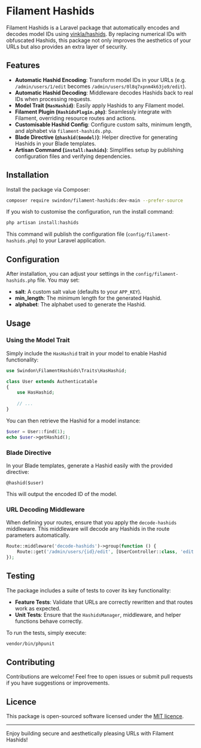 # Filament Hashids

Filament Hashids is a Laravel package that automatically encodes and decodes model IDs using [vinkla/hashids](https://github.com/vinkla/hashids). By replacing numerical IDs with obfuscated Hashids, this package not only improves the aesthetics of your URLs but also provides an extra layer of security.

## Features

- **Automatic Hashid Encoding**: Transform model IDs in your URLs (e.g. `/admin/users/1/edit` becomes `/admin/users/0l8q7xpnm4k63jo9/edit`).
- **Automatic Hashid Decoding**: Middleware decodes Hashids back to real IDs when processing requests.
- **Model Trait (`HasHashid`)**: Easily apply Hashids to any Filament model.
- **Filament Plugin (`HashidsPlugin.php`)**: Seamlessly integrate with Filament, overriding resource routes and actions.
- **Customisable Hashid Config**: Configure custom salts, minimum length, and alphabet via `filament-hashids.php`.
- **Blade Directive (`@hashid($model)`)**: Helper directive for generating Hashids in your Blade templates.
- **Artisan Command (`install:hashids`)**: Simplifies setup by publishing configuration files and verifying dependencies.

## Installation

Install the package via Composer:

```bash
composer require swindon/filament-hashids:dev-main --prefer-source
```

If you wish to customise the configuration, run the install command:

```bash
php artisan install:hashids
```

This command will publish the configuration file (`config/filament-hashids.php`) to your Laravel application.

## Configuration

After installation, you can adjust your settings in the `config/filament-hashids.php` file. You may set:

- **salt**: A custom salt value (defaults to your `APP_KEY`).
- **min_length**: The minimum length for the generated Hashid.
- **alphabet**: The alphabet used to generate the Hashid.

## Usage

### Using the Model Trait

Simply include the `HasHashid` trait in your model to enable Hashid functionality:

```php
use Swindon\FilamentHashids\Traits\HasHashid;

class User extends Authenticatable
{
    use HasHashid;
    
    // ...
}
```

You can then retrieve the Hashid for a model instance:

```php
$user = User::find(1);
echo $user->getHashid();
```

### Blade Directive

In your Blade templates, generate a Hashid easily with the provided directive:

```blade
@hashid($user)
```

This will output the encoded ID of the model.

### URL Decoding Middleware

When defining your routes, ensure that you apply the `decode-hashids` middleware. This middleware will decode any Hashids in the route parameters automatically.

```php
Route::middleware('decode-hashids')->group(function () {
    Route::get('/admin/users/{id}/edit', [UserController::class, 'edit']);
});
```

## Testing

The package includes a suite of tests to cover its key functionality:

- **Feature Tests**: Validate that URLs are correctly rewritten and that routes work as expected.
- **Unit Tests**: Ensure that the `HashidsManager`, middleware, and helper functions behave correctly.

To run the tests, simply execute:

```bash
vendor/bin/phpunit
```

## Contributing

Contributions are welcome! Feel free to open issues or submit pull requests if you have suggestions or improvements.

## Licence

This package is open-sourced software licensed under the [MIT licence](LICENSE).

---

Enjoy building secure and aesthetically pleasing URLs with Filament Hashids!